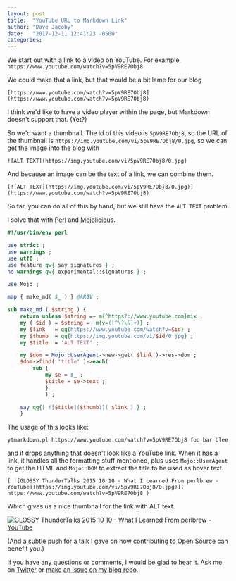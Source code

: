 ```yaml
---
layout: post
title:  "YouTube URL to Markdown Link"
author: "Dave Jacoby"
date:   "2017-12-11 12:41:23 -0500"
categories: 
---
```


We start out with a link to a video on YouTube. For example, `https://www.youtube.com/watch?v=5pV9RE7Obj8`

We could make that a link, but that would be a bit lame for our blog

    [https://www.youtube.com/watch?v=5pV9RE7Obj8](https://www.youtube.com/watch?v=5pV9RE7Obj8)

I think we'd like to have a video player within the page, but Markdown doesn't support that. (Yet?) 

So we'd want a thumbnail. The id of this video is `5pV9RE7Obj8`, so the URL of the thumbnail is `https://img.youtube.com/vi/5pV9RE7Obj8/0.jpg`, so we can get the image into the blog with 

    ![ALT TEXT](https://img.youtube.com/vi/5pV9RE7Obj8/0.jpg)

And because an image can be the text of a link, we can combine them.

    [![ALT TEXT](https://img.youtube.com/vi/5pV9RE7Obj8/0.jpg)](https://www.youtube.com/watch?v=5pV9RE7Obj8)

So far, you can do all of this by hand, but we still have the `ALT TEXT` problem.

I solve that with [Perl](http://perl.org/) and [Mojolicious](http://mojolicious.org/).

```perl
#!/usr/bin/env perl

use strict ;
use warnings ;
use utf8 ;
use feature qw{ say signatures } ;
no warnings qw{ experimental::signatures } ;

use Mojo ;

map { make_md( $_ ) } @ARGV ;

sub make_md ( $string ) {
    return unless $string =~ m{^https?://www.youtube.com}mix ;
    my ( $id ) = $string =~ m{v=([^\?\&]+)} ;
    my $link   = qq{https://www.youtube.com/watch?v=$id} ;
    my $thumb  = qq{https://img.youtube.com/vi/$id/0.jpg} ;
    my $title  = 'ALT TEXT' ;

    my $dom = Mojo::UserAgent->new->get( $link )->res->dom ;
    $dom->find( 'title' )->each(
        sub {
            my $e = $_ ;
            $title = $e->text ;
            }
            ) ;

    say qq{[ ![$title]($thumb)]( $link ) } ;
    }
```

The usage of this looks like: 

    ytmarkdown.pl https://www.youtube.com/watch?v=5pV9RE7Obj8 foo bar blee

and it drops anything that doesn't look like a YouTube link. When it has a link, it handles all the formatting stuff mentioned, plus uses `Mojo::UserAgent` to get the HTML and `Mojo::DOM` to extract the title to be used as hover text.

    [ ![GLOSSY ThunderTalks 2015 10 10 - What I Learned From perlbrew - YouTube](https://img.youtube.com/vi/5pV9RE7Obj8/0.jpg)]( https://www.youtube.com/watch?v=5pV9RE7Obj8 ) 

Which gives us a nice thumbnail for the link with ALT text.

[![GLOSSY ThunderTalks 2015 10 10 - What I Learned From perlbrew - YouTube](https://img.youtube.com/vi/5pV9RE7Obj8/0.jpg)]( https://www.youtube.com/watch?v=5pV9RE7Obj8 ) 

(And a subtle push for a talk I gave on how contributing to Open Source can benefit you.)

If you have any questions or comments, I would be glad to hear it. Ask me on [Twitter](https://twitter.com/jacobydave) or [make an issue on my blog repo](https://github.com/jacoby/jacoby.github.io).
